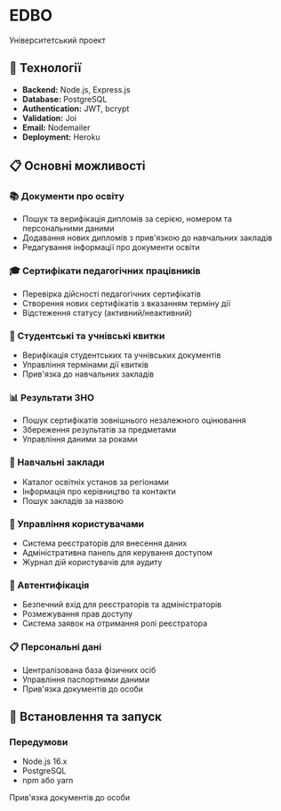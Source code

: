 # EDBO
Університетський проект

## 🚀 Технології

- **Backend:** Node.js, Express.js
- **Database:** PostgreSQL
- **Authentication:** JWT, bcrypt
- **Validation:** Joi
- **Email:** Nodemailer
- **Deployment:** Heroku

## 📋 Основні можливості

### 📚 Документи про освіту
- Пошук та верифікація дипломів за серією, номером та персональними даними
- Додавання нових дипломів з прив'язкою до навчальних закладів
- Редагування інформації про документи освіти

### 🎓 Сертифікати педагогічних працівників
- Перевірка дійсності педагогічних сертифікатів
- Створення нових сертифікатів з вказанням терміну дії
- Відстеження статусу (активний/неактивний)

### 🎫 Студентські та учнівські квитки
- Верифікація студентських та учнівських документів
- Управління термінами дії квитків
- Прив'язка до навчальних закладів

### 📊 Результати ЗНО
- Пошук сертифікатів зовнішнього незалежного оцінювання
- Збереження результатів за предметами
- Управління даними за роками

### 🏫 Навчальні заклади
- Каталог освітніх установ за регіонами
- Інформація про керівництво та контакти
- Пошук закладів за назвою

### 👥 Управління користувачами
- Система реєстраторів для внесення даних
- Адміністративна панель для керування доступом
- Журнал дій користувачів для аудиту

### 🔐 Автентифікація
- Безпечний вхід для реєстраторів та адміністраторів
- Розмежування прав доступу
- Система заявок на отримання ролі реєстратора

### 📋 Персональні дані
- Централізована база фізичних осіб
- Управління паспортними даними
- Прив'язка документів до особи

## 🔧 Встановлення та запуск

### Передумови
- Node.js 16.x
- PostgreSQL
- npm або yarn

Прив'язка документів до особи
